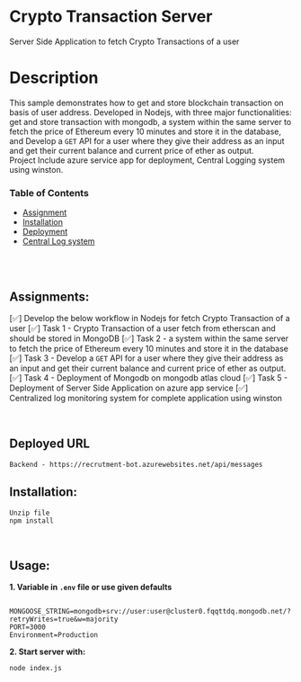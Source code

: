 # Crypto Transaction Server
 Server Side Application to fetch Crypto Transactions of a user

# Description

This sample demonstrates how to get and store blockchain transaction on basis of user address. Developed in Nodejs, with three major functionalities: get and store transaction with mongodb, a system within the same server to fetch the price of Ethereum every 10 minutes and store it in the database, and Develop a `GET` API for a user where they give their address as an input and get their current balance and current price of ether as output.     
Project Include azure service app for deployment, Central Logging system using winston.
</br>

### Table of Contents
* [Assignment](#assignments)
* [Installation](#installation) 
* [Deployment](#deployment) 
* [Central Log system](#logs) 
</br>
</br> 

## Assignments: <i id="assignments"></i>

[✅] Develop the below workflow in Nodejs for fetch Crypto Transaction of a user
[✅] Task 1 - Crypto Transaction of a user fetch from etherscan and should be stored in MongoDB
[✅] Task 2 - a system within the same server to fetch the price of Ethereum every 10 minutes and store it in the database
[✅] Task 3 - Develop a `GET` API for a user where they give their address as an input and get their current balance and current price of ether as output.
[✅] Task 4 - Deployment of Mongodb on mongodb atlas cloud 
[✅] Task 5 - Deployment of Server Side Application on azure app service 
[✅] Centralized log monitoring system for complete application using winston 


</br>

## Deployed URL
``` 
Backend - https://recrutment-bot.azurewebsites.net/api/messages
```

## Installation: <i id="installation"></i> 
```
Unzip file
npm install
```
</br>

## Usage: <i id="usage"></i> 
<b>1. Variable in `.env` file or use given defaults</b>
```
 MONGOOSE_STRING=mongodb+srv://user:user@cluster0.fqqttdq.mongodb.net/?retryWrites=true&w=majority
PORT=3000
Environment=Production
```

<b>2. Start server with:</b>
```
node index.js
```
